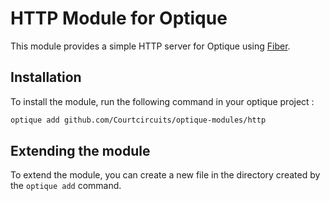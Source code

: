# HTTP Module for Optique

This module provides a simple HTTP server for Optique using [Fiber](https://github.com/gofiber/fiber).

## Installation

To install the module, run the following command in your optique project :

```bash
optique add github.com/Courtcircuits/optique-modules/http
```

## Extending the module

To extend the module, you can create a new file in the directory created by the `optique add` command.
